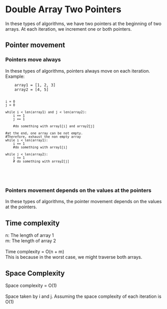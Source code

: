 <h1>Double Array Two Pointers</h1>
In these types of algorithms, we have two pointers at the beginning of two arrays. At each iteration, we increment one or both pointers. 
<h2>Pointer movement</h2>
<h3>Pointers move always</h3>
In these types of algorithms, pointers always move on each iteration.
<br>
Example:
<code>
<pre>
    array1 = [1, 2, 3]
    array2 = [4, 5]

    i = 0
    j = 0

    while i < len(array1) and j < len(array2):
        i += 1
        j += 1

        #do something with array1[i] and array2[j]

    #at the end, one array can be not empty.
    #Therefore, exhaust the non empty array
    while i < len(array1):
        i += 1
        #do something with array1[i]

    while j < len(array2):
        j += 1
        # do something with array2[j]
</pre>
</code>
<h3>Pointers movement depends on the values at the pointers</h3>
In these types of algorithms, the pointer movement depends on the values at the pointers.
<h2>Time complexity</h2>
n: The length of array 1<br>
m: The length of array 2<br>
<br>
Time complexity = O(n + m)
<br>
This is because in the worst case, we might traverse both arrays. 
<h2>Space Complexity</h2>
Space complexity = O(1)<br>
<br>
Space taken by i and j. Assuming the space complexity of each iteration is O(1)

